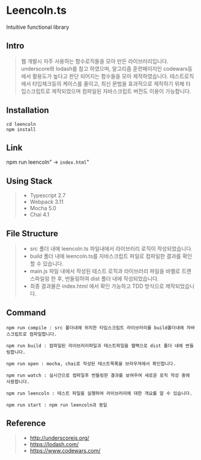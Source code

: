 # Leencoln.ts #

Intuitive functional library

## Intro

> 웹 개발시 자주 사용하는 함수로직들을 모아 만든 라이브러리입니다. underscore와 lodash를 참고 하였으며, 알고리즘 훈련페이지인 codewars등에서 활용도가 높다고 판단 되어지는 함수들을 모아 제작하였습니다. 테스트로직에서 타입체크등의 케이스를 줄이고, 최신 문법을 효과적으로 제작하기 위해 타입스크립트로 제작되었으며 컴파일된 자바스크립트 버전도 이용이 가능합니다.

## Installation

```
cd leencoln
npm install
```

## Link
npm run leencoln" -> `index.html`"

## Using Stack

>- Typescript 2.7
>- Webpack 3.11
>- Mocha 5.0
>- Chai 4.1

## File Structure
>- src 폴더 내에 leencoln.ts 파일내에서 라이브러리 로직이 작성되었습니다.
>- build 폴더 내에 leencoln.ts를 자바스크립트 파일로 컴파일한 결과를 확인 할 수 있습니다.
>- main.js 파일 내에서 작성된 테스트 로직과 라이브러리 파일을 바벨로 트랜스파일링 한 후, 번들링하여 dist 폴더 내에 작성되었습니다.
>- 최종 결과물은 index.html 에서 확인 가능하고 TDD 방식으로 제작되었습니다.

## Command

```
npm run compile : src 폴더내에 위치한 타입스크립트 라이브러리를 build폴더내에 자바스크립트로 컴파일합니다.

npm run build : 컴파일된 라이브러리파일과 테스트파일을 웹팩으로 dist 폴더 내에 번들링합니다.

npm run open : mocha, chai로 작성된 테스트목록을 브라우져에서 확인합니다.

npm run watch : 실시간으로 컴파일후 번들링한 결과를 보여주여 새로운 로직 작성 중에 사용합니다.

npm run leencoln : 테스트 파일을 실행하여 라이브러리에 대한 개요를 알 수 있습니다.

npm run start : npm run leencoln과 동일
```

## Reference

>- http://underscorejs.org/
>- https://lodash.com/
>- https://www.codewars.com/